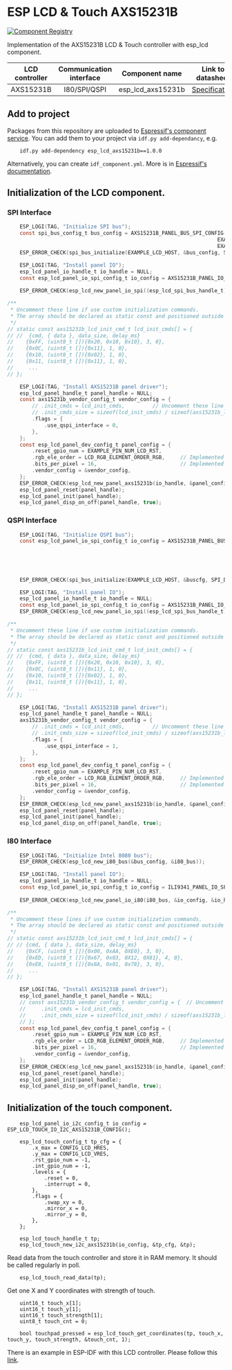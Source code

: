 # ESP LCD & Touch AXS15231B

[![Component Registry](https://components.espressif.com/components/espressif/esp_lcd_axs15231b/badge.svg)](https://components.espressif.com/components/espressif/esp_lcd_axs15231b)

Implementation of the AXS15231B LCD & Touch controller with esp_lcd component.

| LCD controller | Communication interface | Component name | Link to datasheet |
| :------------: | :---------------------: | :------------: | :---------------: |
| AXS15231B      | I80/SPI/QSPI                     | esp_lcd_axs15231b     | [Specification](https://dl.espressif.com/AE/esp_iot_solution/AXS15231B_Datasheet_V0.5_20230306.pdf) |

## Add to project

Packages from this repository are uploaded to [Espressif's component service](https://components.espressif.com/).
You can add them to your project via `idf.py add-dependancy`, e.g.
```
    idf.py add-dependency esp_lcd_axs15231b==1.0.0
```

Alternatively, you can create `idf_component.yml`. More is in [Espressif's documentation](https://docs.espressif.com/projects/esp-idf/en/latest/esp32/api-guides/tools/idf-component-manager.html).


## Initialization of the LCD component.

### SPI Interface

```c
    ESP_LOGI(TAG, "Initialize SPI bus");
    const spi_bus_config_t bus_config = AXS15231B_PANEL_BUS_SPI_CONFIG(EXAMPLE_PIN_NUM_LCD_PCLK,
                                                                    EXAMPLE_PIN_NUM_LCD_DATA0,
                                                                    EXAMPLE_LCD_H_RES * 80 * sizeof(uint16_t));
    ESP_ERROR_CHECK(spi_bus_initialize(EXAMPLE_LCD_HOST, &bus_config, SPI_DMA_CH_AUTO));

    ESP_LOGI(TAG, "Install panel IO");
    esp_lcd_panel_io_handle_t io_handle = NULL;
    const esp_lcd_panel_io_spi_config_t io_config = AXS15231B_PANEL_IO_SPI_CONFIG(EXAMPLE_PIN_NUM_LCD_CS, EXAMPLE_PIN_NUM_LCD_DC,
                                                                                callback, &callback_data);
    ESP_ERROR_CHECK(esp_lcd_new_panel_io_spi((esp_lcd_spi_bus_handle_t)EXAMPLE_LCD_HOST, &io_config, &io_handle));

/**
 * Uncomment these line if use custom initialization commands.
 * The array should be declared as static const and positioned outside the function.
 */
// static const axs15231b_lcd_init_cmd_t lcd_init_cmds[] = {
// //  {cmd, { data }, data_size, delay_ms}
//    {0xFF, (uint8_t []){0x20, 0x10, 0x10}, 3, 0},
//    {0x0C, (uint8_t []){0x11}, 1, 0},
//    {0x10, (uint8_t []){0x02}, 1, 0},
//    {0x11, (uint8_t []){0x11}, 1, 0},
//     ...
// };

    ESP_LOGI(TAG, "Install AXS15231B panel driver");
    esp_lcd_panel_handle_t panel_handle = NULL;
    const axs15231b_vendor_config_t vendor_config = {
        // .init_cmds = lcd_init_cmds,         // Uncomment these line if use custom initialization commands
        // .init_cmds_size = sizeof(lcd_init_cmds) / sizeof(axs15231b_lcd_init_cmd_t),
        .flags = {
            .use_qspi_interface = 0,
        },
    };
    const esp_lcd_panel_dev_config_t panel_config = {
        .reset_gpio_num = EXAMPLE_PIN_NUM_LCD_RST,
        .rgb_ele_order = LCD_RGB_ELEMENT_ORDER_RGB,     // Implemented by LCD command `36h`
        .bits_per_pixel = 16,                           // Implemented by LCD command `3Ah` (16/18)
        .vendor_config = &vendor_config,
    };
    ESP_ERROR_CHECK(esp_lcd_new_panel_axs15231b(io_handle, &panel_config, &panel_handle));
    esp_lcd_panel_reset(panel_handle);
    esp_lcd_panel_init(panel_handle);
    esp_lcd_panel_disp_on_off(panel_handle, true);
```

### QSPI Interface

```c
    ESP_LOGI(TAG, "Initialize QSPI bus");
    const esp_lcd_panel_io_spi_config_t io_config = AXS15231B_PANEL_BUS_QSPI_CONFIG(EXAMPLE_PIN_NUM_LCD_PCLK,
                                                                                 EXAMPLE_PIN_NUM_LCD_DATA0,
                                                                                 EXAMPLE_PIN_NUM_LCD_DATA1,
                                                                                 EXAMPLE_PIN_NUM_LCD_DATA2,
                                                                                 EXAMPLE_PIN_NUM_LCD_DATA3,
                                                                                 EXAMPLE_LCD_H_RES * 80 * sizeof(uint16_t));
    ESP_ERROR_CHECK(spi_bus_initialize(EXAMPLE_LCD_HOST, &buscfg, SPI_DMA_CH_AUTO));

    ESP_LOGI(TAG, "Install panel IO");
    esp_lcd_panel_io_handle_t io_handle = NULL;
    const esp_lcd_panel_io_spi_config_t io_config = AXS15231B_PANEL_IO_QSPI_CONFIG(EXAMPLE_PIN_NUM_LCD_CS, callback, &callback_data);
    ESP_ERROR_CHECK(esp_lcd_new_panel_io_spi((esp_lcd_spi_bus_handle_t)EXAMPLE_LCD_HOST, &io_config, &io_handle));

/**
 * Uncomment these line if use custom initialization commands.
 * The array should be declared as static const and positioned outside the function.
 */
// static const axs15231b_lcd_init_cmd_t lcd_init_cmds[] = {
// //  {cmd, { data }, data_size, delay_ms}
//    {0xFF, (uint8_t []){0x20, 0x10, 0x10}, 3, 0},
//    {0x0C, (uint8_t []){0x11}, 1, 0},
//    {0x10, (uint8_t []){0x02}, 1, 0},
//    {0x11, (uint8_t []){0x11}, 1, 0},
//     ...
// };

    ESP_LOGI(TAG, "Install AXS15231B panel driver");
    esp_lcd_panel_handle_t panel_handle = NULL;
    axs15231b_vendor_config_t vendor_config = {
        // .init_cmds = lcd_init_cmds,         // Uncomment these line if use custom initialization commands
        // .init_cmds_size = sizeof(lcd_init_cmds) / sizeof(axs15231b_lcd_init_cmd_t),
        .flags = {
            .use_qspi_interface = 1,
        },
    };
    const esp_lcd_panel_dev_config_t panel_config = {
        .reset_gpio_num = EXAMPLE_PIN_NUM_LCD_RST,
        .rgb_ele_order = LCD_RGB_ELEMENT_ORDER_RGB,     // Implemented by LCD command `36h`
        .bits_per_pixel = 16,                           // Implemented by LCD command `3Ah` (16/18)
        .vendor_config = &vendor_config,
    };
    ESP_ERROR_CHECK(esp_lcd_new_panel_axs15231b(io_handle, &panel_config, &panel_handle));
    esp_lcd_panel_reset(panel_handle);
    esp_lcd_panel_init(panel_handle);
    esp_lcd_panel_disp_on_off(panel_handle, true);
```

### I80 Interface
```c
    ESP_LOGI(TAG, "Initialize Intel 8080 bus");
    ESP_ERROR_CHECK(esp_lcd_new_i80_bus(&bus_config, &i80_bus));

    ESP_LOGI(TAG, "Install panel IO");
    esp_lcd_panel_io_handle_t io_handle = NULL;
    const esp_lcd_panel_io_spi_config_t io_config = ILI9341_PANEL_IO_SPI_CONFIG(EXAMPLE_PIN_NUM_LCD_CS, EXAMPLE_PIN_NUM_LCD_DC,
                                                                                example_callback, &example_callback_ctx);
    ESP_ERROR_CHECK(esp_lcd_new_panel_io_i80(i80_bus, &io_config, &io_handle));

/**
 * Uncomment these lines if use custom initialization commands.
 * The array should be declared as static const and positioned outside the function.
 */
// static const axs15231b_lcd_init_cmd_t lcd_init_cmds[] = {
// // {cmd, { data }, data_size, delay_ms}
//    {0xCF, (uint8_t []){0x00, 0xAA, 0XE0}, 3, 0},
//    {0xED, (uint8_t []){0x67, 0x03, 0X12, 0X81}, 4, 0},
//    {0xE8, (uint8_t []){0x8A, 0x01, 0x78}, 3, 0},
//     ...
// };

    ESP_LOGI(TAG, "Install AXS15231B panel driver");
    esp_lcd_panel_handle_t panel_handle = NULL;
    // const axs15231b_vendor_config_t vendor_config = {  // Uncomment these lines if use custom initialization commands
    //     .init_cmds = lcd_init_cmds,
    //     .init_cmds_size = sizeof(lcd_init_cmds) / sizeof(axs15231b_lcd_init_cmd_t),
    // };
    const esp_lcd_panel_dev_config_t panel_config = {
        .reset_gpio_num = EXAMPLE_PIN_NUM_LCD_RST,
        .rgb_ele_order = LCD_RGB_ELEMENT_ORDER_RGB,     // Implemented by LCD command `36h`
        .bits_per_pixel = 16,                           // Implemented by LCD command `3Ah` (16/18)
        .vendor_config = &vendor_config,
    };
    ESP_ERROR_CHECK(esp_lcd_new_panel_axs15231b(io_handle, &panel_config, &panel_handle));
    esp_lcd_panel_reset(panel_handle);
    esp_lcd_panel_init(panel_handle);
    esp_lcd_panel_disp_on_off(panel_handle, true);
```

## Initialization of the touch component.

```
    esp_lcd_panel_io_i2c_config_t io_config = ESP_LCD_TOUCH_IO_I2C_AXS15231B_CONFIG();

    esp_lcd_touch_config_t tp_cfg = {
        .x_max = CONFIG_LCD_HRES,
        .y_max = CONFIG_LCD_VRES,
        .rst_gpio_num = -1,
        .int_gpio_num = -1,
        .levels = {
            .reset = 0,
            .interrupt = 0,
        },
        .flags = {
            .swap_xy = 0,
            .mirror_x = 0,
            .mirror_y = 0,
        },
    };

    esp_lcd_touch_handle_t tp;
    esp_lcd_touch_new_i2c_axs15231b(io_config, &tp_cfg, &tp);
```

Read data from the touch controller and store it in RAM memory. It should be called regularly in poll.

```
    esp_lcd_touch_read_data(tp);
```

Get one X and Y coordinates with strength of touch.

```
    uint16_t touch_x[1];
    uint16_t touch_y[1];
    uint16_t touch_strength[1];
    uint8_t touch_cnt = 0;

    bool touchpad_pressed = esp_lcd_touch_get_coordinates(tp, touch_x, touch_y, touch_strength, &touch_cnt, 1);
```
There is an example in ESP-IDF with this LCD controller. Please follow this [link](https://github.com/espressif/esp-idf/tree/master/examples/peripherals/lcd/spi_lcd_touch).
